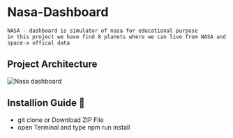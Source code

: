 # Nasa-Dashboard
    NASA - dashboard is simulator of nasa for educational purpose 
    in this project we have find 8 planets where we can live from NASA and space-x offical data 

## Project Architecture  

![Nasa dashboard](https://user-images.githubusercontent.com/29347656/178095130-917ecf2e-c649-4c0c-bd77-1508ff7282e9.jpeg)


## Installion Guide :tada:

  * git clone or Download ZIP File
  * open Terminal and type npm run install
 
